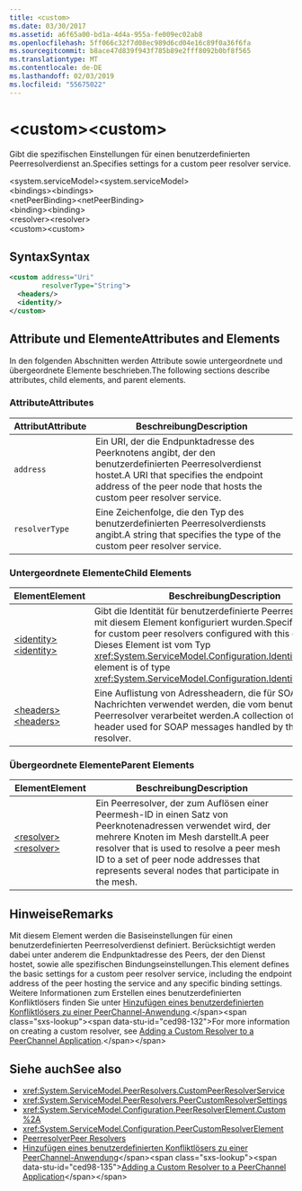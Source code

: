 ```yaml
---
title: <custom>
ms.date: 03/30/2017
ms.assetid: a6f65a00-bd1a-4d4a-955a-fe009ec02ab8
ms.openlocfilehash: 5ff066c32f7d08ec989d6cd04e16c89f0a36f6fa
ms.sourcegitcommit: b8ace47d839f943f785b89e2fff8092b0bf8f565
ms.translationtype: MT
ms.contentlocale: de-DE
ms.lasthandoff: 02/03/2019
ms.locfileid: "55675022"
---
```

# <a name="custom"></a><span data-ttu-id="ced98-101">\<custom></span><span class="sxs-lookup"><span data-stu-id="ced98-101">\<custom></span></span>
<span data-ttu-id="ced98-102">Gibt die spezifischen Einstellungen für einen benutzerdefinierten Peerresolverdienst an.</span><span class="sxs-lookup"><span data-stu-id="ced98-102">Specifies settings for a custom peer resolver service.</span></span>  
  
<span data-ttu-id="ced98-103">\<system.serviceModel></span><span class="sxs-lookup"><span data-stu-id="ced98-103">\<system.serviceModel></span></span>  
<span data-ttu-id="ced98-104">\<bindings></span><span class="sxs-lookup"><span data-stu-id="ced98-104">\<bindings></span></span>  
<span data-ttu-id="ced98-105">\<netPeerBinding></span><span class="sxs-lookup"><span data-stu-id="ced98-105">\<netPeerBinding></span></span>  
<span data-ttu-id="ced98-106">\<binding></span><span class="sxs-lookup"><span data-stu-id="ced98-106">\<binding></span></span>  
<span data-ttu-id="ced98-107">\<resolver></span><span class="sxs-lookup"><span data-stu-id="ced98-107">\<resolver></span></span>  
<span data-ttu-id="ced98-108">\<custom></span><span class="sxs-lookup"><span data-stu-id="ced98-108">\<custom></span></span>  
  
## <a name="syntax"></a><span data-ttu-id="ced98-109">Syntax</span><span class="sxs-lookup"><span data-stu-id="ced98-109">Syntax</span></span>  
  
```xml  
<custom address="Uri"
        resolverType="String">
  <headers/>
  <identity/>
</custom>
```  
  
## <a name="attributes-and-elements"></a><span data-ttu-id="ced98-110">Attribute und Elemente</span><span class="sxs-lookup"><span data-stu-id="ced98-110">Attributes and Elements</span></span>  
 <span data-ttu-id="ced98-111">In den folgenden Abschnitten werden Attribute sowie untergeordnete und übergeordnete Elemente beschrieben.</span><span class="sxs-lookup"><span data-stu-id="ced98-111">The following sections describe attributes, child elements, and parent elements.</span></span>  
  
### <a name="attributes"></a><span data-ttu-id="ced98-112">Attribute</span><span class="sxs-lookup"><span data-stu-id="ced98-112">Attributes</span></span>  
  
|<span data-ttu-id="ced98-113">Attribut</span><span class="sxs-lookup"><span data-stu-id="ced98-113">Attribute</span></span>|<span data-ttu-id="ced98-114">Beschreibung</span><span class="sxs-lookup"><span data-stu-id="ced98-114">Description</span></span>|  
|---------------|-----------------|  
|`address`|<span data-ttu-id="ced98-115">Ein URI, der die Endpunktadresse des Peerknotens angibt, der den benutzerdefinierten Peerresolverdienst hostet.</span><span class="sxs-lookup"><span data-stu-id="ced98-115">A URI that specifies the endpoint address of the peer node that hosts the custom peer resolver service.</span></span>|  
|`resolverType`|<span data-ttu-id="ced98-116">Eine Zeichenfolge, die den Typ des benutzerdefinierten Peerresolverdiensts angibt.</span><span class="sxs-lookup"><span data-stu-id="ced98-116">A string that specifies the type of the custom peer resolver service.</span></span>|  
  
### <a name="child-elements"></a><span data-ttu-id="ced98-117">Untergeordnete Elemente</span><span class="sxs-lookup"><span data-stu-id="ced98-117">Child Elements</span></span>  
  
|<span data-ttu-id="ced98-118">Element</span><span class="sxs-lookup"><span data-stu-id="ced98-118">Element</span></span>|<span data-ttu-id="ced98-119">Beschreibung</span><span class="sxs-lookup"><span data-stu-id="ced98-119">Description</span></span>|  
|-------------|-----------------|  
|[<span data-ttu-id="ced98-120">\<identity></span><span class="sxs-lookup"><span data-stu-id="ced98-120">\<identity></span></span>](../../../../../docs/framework/configure-apps/file-schema/wcf/identity.md)|<span data-ttu-id="ced98-121">Gibt die Identität für benutzerdefinierte Peerresolver an, die mit diesem Element konfiguriert wurden.</span><span class="sxs-lookup"><span data-stu-id="ced98-121">Specifies the identity for custom peer resolvers configured with this element.</span></span> <span data-ttu-id="ced98-122">Dieses Element ist vom Typ <xref:System.ServiceModel.Configuration.IdentityElement>.</span><span class="sxs-lookup"><span data-stu-id="ced98-122">This element is of type <xref:System.ServiceModel.Configuration.IdentityElement>.</span></span>|  
|[<span data-ttu-id="ced98-123">\<headers></span><span class="sxs-lookup"><span data-stu-id="ced98-123">\<headers></span></span>](../../../../../docs/framework/configure-apps/file-schema/wcf/headers-element.md)|<span data-ttu-id="ced98-124">Eine Auflistung von Adressheadern, die für SOAP-Nachrichten verwendet werden, die vom benutzerdefinierten Peerresolver verarbeitet werden.</span><span class="sxs-lookup"><span data-stu-id="ced98-124">A collection of address header used for SOAP messages handled by the custom peer resolver.</span></span>|  
  
### <a name="parent-elements"></a><span data-ttu-id="ced98-125">Übergeordnete Elemente</span><span class="sxs-lookup"><span data-stu-id="ced98-125">Parent Elements</span></span>  
  
|<span data-ttu-id="ced98-126">Element</span><span class="sxs-lookup"><span data-stu-id="ced98-126">Element</span></span>|<span data-ttu-id="ced98-127">Beschreibung</span><span class="sxs-lookup"><span data-stu-id="ced98-127">Description</span></span>|  
|-------------|-----------------|  
|[<span data-ttu-id="ced98-128">\<resolver></span><span class="sxs-lookup"><span data-stu-id="ced98-128">\<resolver></span></span>](../../../../../docs/framework/configure-apps/file-schema/wcf/resolver.md)|<span data-ttu-id="ced98-129">Ein Peerresolver, der zum Auflösen einer Peermesh-ID in einen Satz von Peerknotenadressen verwendet wird, der mehrere Knoten im Mesh darstellt.</span><span class="sxs-lookup"><span data-stu-id="ced98-129">A peer resolver that is used to resolve a peer mesh ID to a set of peer node addresses that represents several nodes that participate in the mesh.</span></span>|  
  
## <a name="remarks"></a><span data-ttu-id="ced98-130">Hinweise</span><span class="sxs-lookup"><span data-stu-id="ced98-130">Remarks</span></span>  
 <span data-ttu-id="ced98-131">Mit diesem Element werden die Basiseinstellungen für einen benutzerdefinierten Peerresolverdienst definiert. Berücksichtigt werden dabei unter anderem die Endpunktadresse des Peers, der den Dienst hostet, sowie alle spezifischen Bindungseinstellungen.</span><span class="sxs-lookup"><span data-stu-id="ced98-131">This element defines the basic settings for a custom peer resolver service, including the endpoint address of the peer hosting the service and any specific binding settings.</span></span> <span data-ttu-id="ced98-132">Weitere Informationen zum Erstellen eines benutzerdefinierten Konfliktlösers finden Sie unter [Hinzufügen eines benutzerdefinierten Konfliktlösers zu einer PeerChannel-Anwendung](https://docs.microsoft.com/previous-versions/ms730105(v=vs.90)).</span><span class="sxs-lookup"><span data-stu-id="ced98-132">For more information on creating a custom resolver, see [Adding a Custom Resolver to a PeerChannel Application](https://docs.microsoft.com/previous-versions/ms730105(v=vs.90)).</span></span>  
  
## <a name="see-also"></a><span data-ttu-id="ced98-133">Siehe auch</span><span class="sxs-lookup"><span data-stu-id="ced98-133">See also</span></span>
- <xref:System.ServiceModel.PeerResolvers.CustomPeerResolverService>
- <xref:System.ServiceModel.PeerResolvers.PeerCustomResolverSettings>
- <xref:System.ServiceModel.Configuration.PeerResolverElement.Custom%2A>
- <xref:System.ServiceModel.Configuration.PeerCustomResolverElement>
- [<span data-ttu-id="ced98-134">Peerresolver</span><span class="sxs-lookup"><span data-stu-id="ced98-134">Peer Resolvers</span></span>](../../../../../docs/framework/wcf/feature-details/peer-resolvers.md)
- <span data-ttu-id="ced98-135">[Hinzufügen eines benutzerdefinierten Konfliktlösers zu einer PeerChannel-Anwendung](https://docs.microsoft.com/previous-versions/ms730105(v=vs.90))</span><span class="sxs-lookup"><span data-stu-id="ced98-135">[Adding a Custom Resolver to a PeerChannel Application](https://docs.microsoft.com/previous-versions/ms730105(v=vs.90))</span></span>
